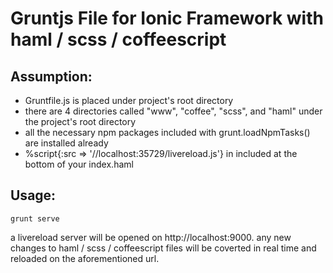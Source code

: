 # Gruntjs File for Ionic Framework with haml / scss / coffeescript

## Assumption:
- Gruntfile.js is placed under project's root directory
- there are 4 directories called "www", "coffee", "scss", and "haml" under the project's root directory
- all the necessary npm packages included with grunt.loadNpmTasks() are installed already
- %script{:src => '//localhost:35729/livereload.js'} in included at the bottom of your index.haml

## Usage:

````
grunt serve
````

a livereload server will be opened on http://localhost:9000. any new changes to haml / scss / coffeescript files will be coverted in real time and reloaded on the aforementioned url.
